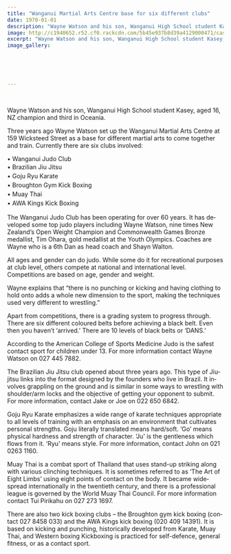 ```yaml
---
title: "Wanganui Martial Arts Centre base for six different clubs"
date: 1970-01-01
description: "Wayne Watson and his son, Wanganui High School student Kasey, aged 16, NZ champion and third in Oceania, River City Press article on 17/3/16..."
image: http://c1940652.r52.cf0.rackcdn.com/5b45e937b8d39a4129000471/casey-watson.gif
excerpt: "Wayne Watson and his son, Wanganui High School student Kasey, aged 16, NZ champion and third in Oceania, River City Press article on 17/3/16..."
image_gallery:
    
    
    
    
    
---
```


<p>&nbsp;</p>
<p>Wayne Watson and his son, Wanganui High School student Kasey, aged 16, NZ champion and third in Oceania.</p>
<p class="BasicParagraph"><span class="CharacterStyle1"><span lang="EN-GB">Three years ago Wayne Watson set up the Wanganui Martial Arts Centre at 159 Wicksteed Street as a base for different martial arts to come together and train. Currently there are six clubs involved:</span></span></p>
<p class="BasicParagraph"><span class="CharacterStyle1"><span lang="EN-GB">&bull; Wanganui Judo Club<br /></span></span><span style="line-height: 1.5;">&bull; Brazilian Jiu Jitsu<br /></span><span style="line-height: 1.5;">&bull; Goju Ryu Karate<br /></span><span style="line-height: 1.5;">&bull; Broughton Gym Kick Boxing<br /></span><span style="line-height: 1.5;">&bull; Muay Thai<br /></span><span style="line-height: 1.5;">&bull; AWA Kings Kick Boxing</span></p>
<p class="BasicParagraph"><span class="CharacterStyle1"><span lang="EN-GB">The Wanganui Judo Club has been operating for over 60 years. It has developed some top judo players including Wayne Watson, nine times New Zealand&rsquo;s Open Weight Champion and Commonwealth Games Bronze medallist, Tim Ohara, gold medallist at the Youth Olympics. Coaches are Wayne who is a 6th Dan as head coach and Shayn Walton.</span></span></p>
<p class="BasicParagraph"><span class="CharacterStyle1"><span lang="EN-GB">All ages and gender can do judo. While some do it for recreational purposes at club level, others compete at national and international level. Competitions are based on age, gender and weight. </span></span></p>
<p class="BasicParagraph"><span class="CharacterStyle1"><span lang="EN-GB">Wayne explains that &ldquo;there is no punching or kicking and having clothing to hold onto adds a whole new dimension to the sport, making the techniques used very different to wrestling.&rdquo;</span></span></p>
<p class="BasicParagraph"><span class="CharacterStyle1"><span lang="EN-GB">Apart from competitions, there is a grading system to progress through. There are six different coloured belts before achieving a black belt. Even then you haven&rsquo;t &lsquo;arrived.&rsquo; There are 10 levels of black belts or &lsquo;DANS.&rsquo;</span></span></p>
<p class="BasicParagraph"><span class="CharacterStyle1"><span lang="EN-GB">According to the American College of Sports Medicine Judo is the safest contact sport for children under 13. For more information contact Wayne Watson on 027 445 7882.</span></span></p>
<p class="BasicParagraph"><span class="CharacterStyle1"><span lang="EN-GB">The Brazilian Jiu Jitsu club opened about three years ago. This type of Jiu-jitsu links into the format designed by the founders who live in Brazil. It involves grappling on the ground and is similar in some ways to wrestling with shoulder/arm locks and the objective of getting your opponent to submit. For more information, contact Jake or Joe on 022 650 6842.</span></span></p>
<p class="BasicParagraph"><span class="CharacterStyle1"><span lang="EN-GB">Goju Ryu Karate emphasizes a wide range of karate techniques appropriate to all levels of training with an emphasis on an environment that cultivates personal strengths. Goju literally translated means hard/soft. &lsquo;Go&rsquo; means physical hardness and strength of character. &lsquo;Ju&rsquo; is the gentleness which flows from it. &lsquo;Ryu&rsquo; means style. For more information, contact John on 021 0263 1160.</span></span></p>
<p class="BasicParagraph"><span class="CharacterStyle1"><span lang="EN-GB">Muay Thai is a combat sport of Thailand that uses stand-up striking along with various clinching techniques. It is sometimes referred to as &lsquo;The Art of Eight Limbs&rsquo; using eight points of contact on the body. It became widespread internationally in the twentieth century, and there is a professional league is governed by the World Muay Thai Council. For more information contact Tui Pirikahu on 027 273 1697.</span></span></p>
<p class="BasicParagraph"><span class="CharacterStyle1"><span lang="EN-GB">There are also two kick boxing clubs &ndash; the Broughton gym kick boxing (contact 027 8458 033) and the AWA Kings kick boxing (020 409 14391). It is based on kicking and punching, historically developed from Karate, Muay Thai, and Western boxing Kickboxing is practiced for self-defence, general fitness, or as a contact sport.&nbsp;</span></span></p>


